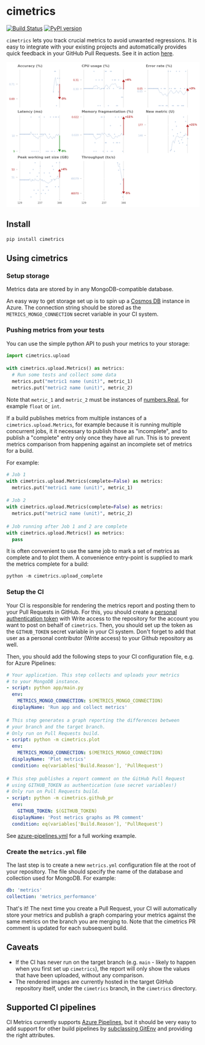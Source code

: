 # cimetrics

[![Build Status](https://dev.azure.com/jumaffre/metrics-devops/_apis/build/status/jumaffre.cimetrics?branchName=main)](https://dev.azure.com/jumaffre/metrics-devops/_build/latest?definitionId=2&branchName=main)
[![PyPI version](https://badge.fury.io/py/cimetrics.svg)](https://badge.fury.io/py/cimetrics)

`cimetrics` lets you track crucial metrics to avoid unwanted regressions. It is easy to integrate with your existing projects and automatically provides quick feedback in your GitHub Pull Requests. See it in action [here](https://github.com/jumaffre/cimetrics/pull/66#issuecomment-573324351).

<p align="center"> <img src="https://raw.githubusercontent.com/jumaffre/cimetrics/cimetrics/cimetrics/image2020-01-11%2015%3A03%3A37.764906.png" width="600"></p>

## Install

```sh
pip install cimetrics
```

## Using cimetrics

### Setup storage

Metrics data are stored by in any MongoDB-compatible database.

An easy way to get storage set up is to spin up a [Cosmos DB](https://docs.microsoft.com/en-us/azure/cosmos-db/introduction) instance in Azure. The connection string should be stored as the `METRICS_MONGO_CONNECTION` secret variable in your CI system.

### Pushing metrics from your tests

You can use the simple python API to push your metrics to your storage:

```python
import cimetrics.upload

with cimetrics.upload.Metrics() as metrics:
  # Run some tests and collect some data
  metrics.put("metric1 name (unit)", metric_1)
  metrics.put("metric2 name (unit)", metric_2)
```

Note that `metric_1` and `metric_2` must be instances of [numbers.Real](https://docs.python.org/3.7/library/numbers.html#numbers.Real), for example `float` or `int`.

If a build publishes metrics from multiple instances of a `cimetrics.upload.Metrics`, for example because
it is running multiple concurrent jobs, it it necessary to publish those as "incomplete",
and to publish a "complete" entry only once they have all run. This is to prevent metrics comparison from
happening against an incomplete set of metrics for a build.

For example:

```python
# Job 1
with cimetrics.upload.Metrics(complete=False) as metrics:
  metrics.put("metric1 name (unit)", metric_1)

# Job 2
with cimetrics.upload.Metrics(complete=False) as metrics:
  metrics.put("metric2 name (unit)", metric_2)

# Job running after Job 1 and 2 are complete
with cimetrics.upload.Metrics() as metrics:
  pass
```

It is often convenient to use the same job to mark a set of metrics as complete and to plot them.
A convenience entry-point is supplied to mark the metrics complete for a build:

```python
python -m cimetrics.upload_complete
```

### Setup the CI

Your CI is responsible for rendering the metrics report and posting them to your Pull Requests in GitHub. For this, you should create a [personal authentication token](https://help.github.com/en/articles/creating-a-personal-access-token-for-the-command-line) with Write access to the repository for the account you want to post on behalf of `cimetrics`. Then, you should set up the token as the `GITHUB_TOKEN` secret variable in your CI system. Don't forget to add that user as a personal contributor (Write access) to your Github repository as well.

Then, you should add the following steps to your CI configuration file, e.g. for Azure Pipelines:

```yaml
# Your application. This step collects and uploads your metrics
# to your MongoDB instance.
- script: python app/main.py
  env:
    METRICS_MONGO_CONNECTION: $(METRICS_MONGO_CONNECTION)
  displayName: 'Run app and collect metrics'

# This step generates a graph reporting the differences between
# your branch and the target branch.
# Only run on Pull Requests build.
- script: python -m cimetrics.plot
  env:
    METRICS_MONGO_CONNECTION: $(METRICS_MONGO_CONNECTION)
  displayName: 'Plot metrics'
  condition: eq(variables['Build.Reason'], 'PullRequest')

# This step publishes a report comment on the GitHub Pull Request
# using GITHUB_TOKEN as authentication (use secret variables!)
# Only run on Pull Requests build.
- script: python -m cimetrics.github_pr
  env:
    GITHUB_TOKEN: $(GITHUB_TOKEN)
  displayName: 'Post metrics graphs as PR comment'
  condition: eq(variables['Build.Reason'], 'PullRequest')
```

See [azure-pipelines.yml](https://github.com/jumaffre/cimetrics/blob/main/azure-pipelines.yml) for a full working example.

### Create the `metrics.yml` file

The last step is to create a new `metrics.yml` configuration file at the root of your repository. The file should specify the name of the database and collection used for MongoDB. For example:

```yaml
db: 'metrics'
collection: 'metrics_performance'
```

That's it! The next time you create a Pull Request, your CI will automatically store your metrics and publish a graph comparing your metrics against the same metrics on the branch you are merging to. Note that the cimetrics PR comment is updated for each subsequent build.

## Caveats

- If the CI has never run on the target branch (e.g. `main` - likely to happen when you first set up `cimetrics`), the report will only show the values that have been uploaded, without any comparison.
- The rendered images are currently hosted in the target GitHub repository itself, under the `cimetrics` branch, in the `cimetrics` directory.

## Supported CI pipelines

CI Metrics currently supports [Azure Pipelines](https://azure.microsoft.com/en-us/services/devops/pipelines/), but it should be very easy to add support for other build pipelines by [subclassing GitEnv](https://github.com/jumaffre/cimetrics/blob/main/cimetrics/env.py#L72) and providing the right attributes.
